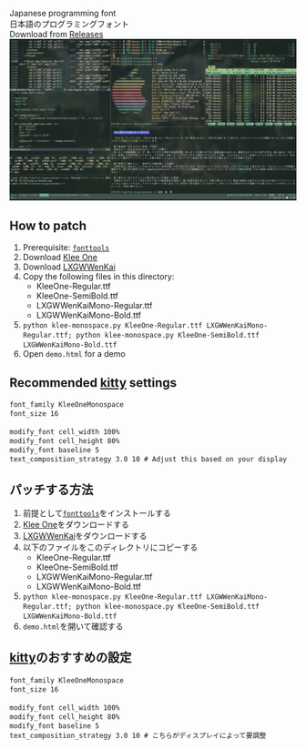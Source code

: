 Japanese programming font<br>
日本語のプログラミングフォント<br>
Download from [Releases](https://github.com/ika-musuko/klee-monospace/releases)
<br>
![screenshot of the font](screenshot.png)

## How to patch
1. Prerequisite: [`fonttools`](https://github.com/fonttools/fonttools)
2. Download [Klee One](https://fonts.google.com/specimen/Klee+One)
3. Download [LXGWWenKai](https://github.com/lxgw/LxgwWenKai)
4. Copy the following files in this directory:
    - KleeOne-Regular.ttf
    - KleeOne-SemiBold.ttf
    - LXGWWenKaiMono-Regular.ttf
    - LXGWWenKaiMono-Bold.ttf
5. `python klee-monospace.py KleeOne-Regular.ttf LXGWWenKaiMono-Regular.ttf; python klee-monospace.py KleeOne-SemiBold.ttf LXGWWenKaiMono-Bold.ttf`
6. Open `demo.html` for a demo

## Recommended [kitty](https://github.com/kovidgoyal/kitty) settings
```
font_family KleeOneMonospace
font_size 16

modify_font cell_width 100%
modify_font cell_height 80%
modify_font baseline 5
text_composition_strategy 3.0 10 # Adjust this based on your display
```

## パッチする方法
1. 前提として[`fonttools`](https://github.com/fonttools/fonttools)をインストールする
2. [Klee One](https://fonts.google.com/specimen/Klee+One)をダウンロードする
3. [LXGWWenKai](https://github.com/lxgw/LxgwWenKai)をダウンロードする
4. 以下のファイルをこのディレクトリにコピーする
    - KleeOne-Regular.ttf
    - KleeOne-SemiBold.ttf
    - LXGWWenKaiMono-Regular.ttf
    - LXGWWenKaiMono-Bold.ttf
5. `python klee-monospace.py KleeOne-Regular.ttf LXGWWenKaiMono-Regular.ttf; python klee-monospace.py KleeOne-SemiBold.ttf LXGWWenKaiMono-Bold.ttf`
6. `demo.html`を開いて確認する

## [kitty](https://github.com/kovidgoyal/kitty)のおすすめの設定
```
font_family KleeOneMonospace
font_size 16

modify_font cell_width 100%
modify_font cell_height 80%
modify_font baseline 5
text_composition_strategy 3.0 10 # こちらがディスプレイによって要調整
```

